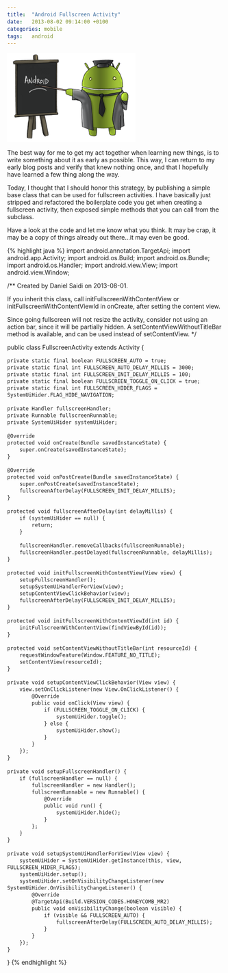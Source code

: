 ```yaml
---
title:  "Android Fullscreen Activity"
date: 	2013-08-02 09:14:00 +0100
categories: mobile
tags: 	android
---
```



![Counter](/assets/img/blog/2013-08-05-android.png)


The best way for me to get my act together when learning new things, is to write
something about it as early as possible. This way, I can return to my early blog
posts and verify that knew nothing once, and that I hopefully have learned a few
thing along the way.

Today, I thought that I should honor this strategy, by publishing a simple base
class that can be used for fullscreen activities. I have basically just stripped
and refactored the boilerplate code you get when creating a fullscreen activity,
then exposed simple methods that you can call from the subclass.

Have a look at the code and let me know what you think. It may be crap, it may be
a copy of things already out there...it may even be good.


{% highlight java %}
import android.annotation.TargetApi;
import android.app.Activity;
import android.os.Build;
import android.os.Bundle;
import android.os.Handler;
import android.view.View;
import android.view.Window;

/**
Created by Daniel Saidi on 2013-08-01.

If you inherit this class, call initFullscreenWithContentView
or initFullscreenWithContentViewId in onCreate, after setting
the content view.

Since going fullscreen will not resize the activity, consider
not using an action bar, since it will be partially hidden. A
setContentViewWithoutTitleBar method is available, and can be
used instead of setContentView.
*/

public class FullscreenActivity extends Activity {

    private static final boolean FULLSCREEN_AUTO = true;
    private static final int FULLSCREEN_AUTO_DELAY_MILLIS = 3000;
    private static final int FULLSCREEN_INIT_DELAY_MILLIS = 100;
    private static final boolean FULLSCREEN_TOGGLE_ON_CLICK = true;
    private static final int FULLSCREEN_HIDER_FLAGS = SystemUiHider.FLAG_HIDE_NAVIGATION;

    private Handler fullscreenHandler;
    private Runnable fullscreenRunnable;
    private SystemUiHider systemUiHider;

    @Override
    protected void onCreate(Bundle savedInstanceState) {
        super.onCreate(savedInstanceState);
    }

    @Override
    protected void onPostCreate(Bundle savedInstanceState) {
        super.onPostCreate(savedInstanceState);
        fullscreenAfterDelay(FULLSCREEN_INIT_DELAY_MILLIS);
    }

    protected void fullscreenAfterDelay(int delayMillis) {
        if (systemUiHider == null) {
            return;
        }

        fullscreenHandler.removeCallbacks(fullscreenRunnable);
        fullscreenHandler.postDelayed(fullscreenRunnable, delayMillis);
    }

    protected void initFullscreenWithContentView(View view) {
        setupFullscreenHandler();
        setupSystemUiHandlerForView(view);
        setupContentViewClickBehavior(view);
        fullscreenAfterDelay(FULLSCREEN_INIT_DELAY_MILLIS);
    }

    protected void initFullscreenWithContentViewId(int id) {
        initFullscreenWithContentView(findViewById(id));
    }

    protected void setContentViewWithoutTitleBar(int resourceId) {
        requestWindowFeature(Window.FEATURE_NO_TITLE);
        setContentView(resourceId);
    }

    private void setupContentViewClickBehavior(View view) {
        view.setOnClickListener(new View.OnClickListener() {
            @Override
            public void onClick(View view) {
                if (FULLSCREEN_TOGGLE_ON_CLICK) {
                    systemUiHider.toggle();
                } else {
                    systemUiHider.show();
                }
            }
        });
    }

    private void setupFullscreenHandler() {
        if (fullscreenHandler == null) {
            fullscreenHandler = new Handler();
            fullscreenRunnable = new Runnable() {
                @Override
                public void run() {
                    systemUiHider.hide();
                }
            };
        }
    }

    private void setupSystemUiHandlerForView(View view) {
        systemUiHider = SystemUiHider.getInstance(this, view, FULLSCREEN_HIDER_FLAGS);
        systemUiHider.setup();
        systemUiHider.setOnVisibilityChangeListener(new SystemUiHider.OnVisibilityChangeListener() {
            @Override
            @TargetApi(Build.VERSION_CODES.HONEYCOMB_MR2)
            public void onVisibilityChange(boolean visible) {
                if (visible && FULLSCREEN_AUTO) {
                    fullscreenAfterDelay(FULLSCREEN_AUTO_DELAY_MILLIS);
                }
            }
        });
    }
}
{% endhighlight %}